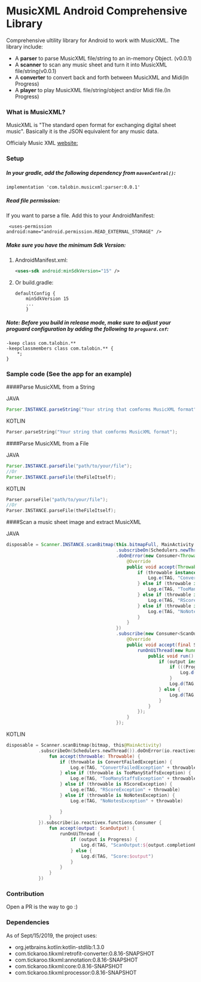 MusicXML Android Comprehensive Library
========================
Comprehensive ultility library for Android to work with MusicXML.
The library include:

* A **parser** to parse MusicXML file/string to an in-memory Object. (v0.0.1)
* A **scanner** to scan any music sheet and turn it into MusicXML file/string(v0.0.1)
* A **converter** to convert back and forth between MusicXML and Midi(In Progress)
* A **player** to play MusicXML file/string/object and/or Midi file.(In Progress)


### What is MusicXML?
MusicXML is "The standard open format for exchanging digital sheet music".
Basically it is the JSON equivalent for any music data.

Officialy Music XML [website:](https://www.musicxml.com/)

### Setup


##### In your gradle, add the following dependency from `mavenCentral()`:

```
implementation 'com.talobin.musicxml:parser:0.0.1'
```
##### Read file permission:
If you want to parse a file. Add this to your AndroidManifest:
```
 <uses-permission android:name="android.permission.READ_EXTERNAL_STORAGE" />
 ```
##### Make sure you have the minimum Sdk Version:

1. AndroidManifest.xml:

    ```xml
    <uses-sdk android:minSdkVersion="15" />
    ```

2. Or build.gradle:

    ```
    defaultConfig {
        minSdkVersion 15
        ...
        }
    ```

##### Note: Before you build in release mode, make sure to adjust your proguard configuration by adding the following to `proguard.cnf`:

```
-keep class com.talobin.**
-keepclassmembers class com.talobin.** {
    *;
}
```

### Sample code  (See the app for an example)
####Parse MusicXML from a String 

JAVA

```java
Parser.INSTANCE.parseString("Your string that comforms MusicXML format");
```

KOTLIN

```kotlin
Parser.parseString("Your string that comforms MusicXML format");
```
####Parse MusicXML from a File 

JAVA

```java
Parser.INSTANCE.parseFile("path/to/your/file");
//Or
Parser.INSTANCE.parseFile(theFileItself);

```

KOTLIN

```kotlin
Parser.parseFile("path/to/your/file");
//Or
Parser.INSTANCE.parseFile(theFileItself);
```
####Scan a music sheet image and extract MusicXML

JAVA

```java
disposable = Scanner.INSTANCE.scanBitmap(this.bitmapFull, MainActivity.this)
                                         .subscribeOn(Schedulers.newThread())
                                         .doOnError(new Consumer<Throwable>() {
                                             @Override
                                             public void accept(Throwable throwable) throws Exception {
                                                 if (throwable instanceof ConvertFailedException) {
                                                     Log.e(TAG, "ConvertFailedException"+throwable);
                                                 } else if (throwable instanceof TooManyStaffsException) {
                                                     Log.e(TAG, "TooManyStaffsException"+throwable);
                                                 } else if (throwable instanceof RScoreException) {
                                                     Log.e(TAG, "RScoreException"+throwable);
                                                 } else if (throwable instanceof NoNotesException) {
                                                     Log.e(TAG, "NoNotesException"+throwable);
                                                 }
                                             }
                                         })
                                         .subscribe(new Consumer<ScanOutput>() {
                                             @Override
                                             public void accept(final ScanOutput output) throws Exception {
                                                 runOnUiThread(new Runnable() {
                                                     public void run() {
                                                         if (output instanceof Progress) {
                                                             if (((Progress) output).getCompletionPercent() == 100) {
                                                                 Log.d(TAG, "ScanOutput:" + output);
                                                             }
                                                             Log.d(TAG, "Progress:" + ((Progress) output).getCompletionPercent());
                                                         } else {
                                                             Log.d(TAG, "Score:" + theScore);
                                                         }
                                                     }
                                                 });
                                             }
                                         });

```

KOTLIN

```kotlin
disposable = Scanner.scanBitmap(bitmap, this@MainActivity)
            .subscribeOn(Schedulers.newThread()).doOnError(io.reactivex.functions.Consumer {
                fun accept(throwable: Throwable) {
                    if (throwable is ConvertFailedException) {
                        Log.e(TAG, "ConvertFailedException" + throwable)
                    } else if (throwable is TooManyStaffsException) {
                        Log.e(TAG, "TooManyStaffsException" + throwable)
                    } else if (throwable is RScoreException) {
                        Log.e(TAG, "RScoreException" + throwable)
                    } else if (throwable is NoNotesException) {
                        Log.e(TAG, "NoNotesException" + throwable)

                    }
                }
            }).subscribe(io.reactivex.functions.Consumer {
                fun accept(output: ScanOutput) {
                    runOnUiThread {
                        if (output is Progress) {
                            Log.d(TAG, "ScanOutput:${output.completionPercent}")
                        } else {
                            Log.d(TAG, "Score:$output")
                        }
                    }
                }
            })
```



### Contribution
Open a PR is the way to go :)
### Dependencies
As of Sept/15/2019, the project uses:

* org.jetbrains.kotlin:kotlin-stdlib:1.3.0
* com.tickaroo.tikxml:retrofit-converter:0.8.16-SNAPSHOT
* com.tickaroo.tikxml:annotation:0.8.16-SNAPSHOT
* com.tickaroo.tikxml:core:0.8.16-SNAPSHOT
* com.tickaroo.tikxml:processor:0.8.16-SNAPSHOT
